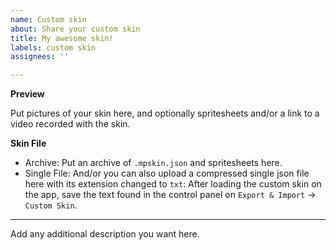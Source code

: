 ```yaml
---
name: Custom skin
about: Share your custom skin
title: My awesome skin!
labels: custom skin
assignees: ''

---
```


**Preview**

Put pictures of your skin here, and optionally spritesheets and/or a link to a video recorded with the skin.

**Skin File**

- Archive: 
Put an archive of `.mpskin.json` and spritesheets here.
- Single File:
And/or you can also upload a compressed single json file here with its extension changed to `txt`: After loading the custom skin on the app, save the text found in the control panel on `Export & Import` -> `Custom Skin`.

- - -

Add any additional description you want here.
